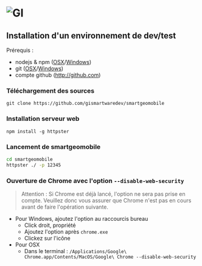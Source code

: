 ![GI](http://gismartware.com/images/logo.png)
====================================================================

## Installation d'un environnement de dev/test 

Prérequis : 
* nodejs & npm ([OSX](http://nodejs.org/dist/v0.10.24/node-v0.10.24.pkg)/[Windows](http://nodejs.org/dist/v0.10.24/node-v0.10.24-x86.msi))
* git ([OSX](https://git-osx-installer.googlecode.com/files/git-1.8.4.2-intel-universal-snow-leopard.dmg)/[Windows](https://msysgit.googlecode.com/files/Git-1.8.5.2-preview20131230.exe))
* compte github (http://github.com)

### Téléchargement des sources 

`git clone https://github.com/gismartwaredev/smartgeomobile`

### Installation serveur web

`npm install -g httpster`

### Lancement de smartgeomobile 

```bash
cd smartgeomobile
httpster ./ -p 12345
```

### Ouverture de Chrome avec l'option `--disable-web-security`

> Attention : Si Chrome est déjà lancé, l'option ne sera pas prise en compte. Veuillez donc vous assurer que Chrome n'est pas en cours avant de faire l'opération suivante.

* Pour Windows, ajoutez l'option au raccourcis bureau 
  - Click droit, propriété 
  - Ajoutez l'option après `chrome.exe`
  - Clickez sur l'icône
* Pour OSX
  - Dans le terminal : `/Applications/Google\ Chrome.app/Contents/MacOS/Google\ Chrome --disable-web-security`
